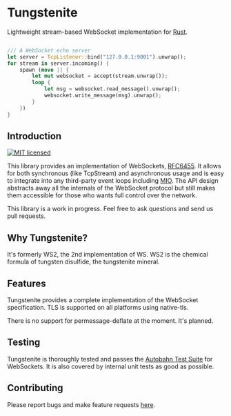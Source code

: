 # Tungstenite

Lightweight stream-based WebSocket implementation for [Rust](http://www.rust-lang.org).

```rust

/// A WebSocket echo server
let server = TcpListener::bind("127.0.0.1:9001").unwrap();
for stream in server.incoming() {
    spawn (move || {
        let mut websocket = accept(stream.unwrap());
        loop {
            let msg = websocket.read_message().unwrap();
            websocket.write_message(msg).unwrap();
        }
    })
}
```

Introduction
------------
[![MIT licensed](https://img.shields.io/badge/license-MIT-blue.svg)](./LICENSE)

This library provides an implementation of WebSockets,
[RFC6455](https://tools.ietf.org/html/rfc6455). It allows for both synchronous (like TcpStream)
and asynchronous usage and is easy to integrate into any third-party event loops including
[MIO](https://github.com/carllerche/mio). The API design abstracts away all the internals of the
WebSocket protocol but still makes them accessible for those who wants full control over the
network.

This library is a work in progress. Feel free to ask questions and send us pull requests.

Why Tungstenite?
----------------

It's formerly WS2, the 2nd implementation of WS. WS2 is the chemical formula of
tungsten disulfide, the tungstenite mineral.

Features
--------

Tungstenite provides a complete implementation of the WebSocket specification.
TLS is supported on all platforms using native-tls.

There is no support for permessage-deflate at the moment. It's planned.

Testing
-------

Tungstenite is thoroughly tested and passes the [Autobahn Test Suite](http://autobahn.ws/testsuite/) for
WebSockets. It is also covered by internal unit tests as good as possible.

Contributing
------------

Please report bugs and make feature requests [here](https://github.com/snapview/tungstenite-rs/issues).

